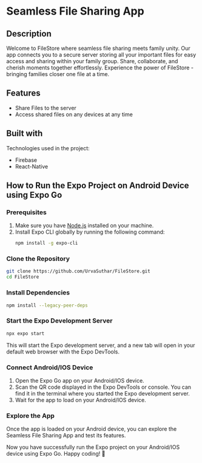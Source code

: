 # Seamless File Sharing App


## Description
Welcome to FileStore where seamless file sharing meets family unity. Our app connects you to a secure server storing all your important files for easy access and sharing within your family group. Share, collaborate, and cherish moments together effortlessly. Experience the power of FileStore - bringing families closer one file at a time.

## Features
- Share Files to the server
- Access shared files on any devices at any time

## Built with
Technologies used in the project:
- Firebase
- React-Native

## How to Run the Expo Project on Android Device using Expo Go

### Prerequisites
1. Make sure you have [Node.js](https://nodejs.org/) installed on your machine.
2. Install Expo CLI globally by running the following command:
    ```bash
    npm install -g expo-cli
    ```

### Clone the Repository
```bash
git clone https://github.com/UrvaSuthar/FileStore.git
cd FileStore
```
### Install Dependencies
```bash
npm install --legacy-peer-deps
```

### Start the Expo Development Server
```bash
npx expo start
```
This will start the Expo development server, and a new tab will open in your default web browser with the Expo DevTools.

### Connect Android/IOS Device
1. Open the Expo Go app on your Android/IOS device.
2. Scan the QR code displayed in the Expo DevTools or console. You can find it in the terminal where you started the Expo development server.
3. Wait for the app to load on your Android/IOS device.

### Explore the App
Once the app is loaded on your Android device, you can explore the Seamless File Sharing App and test its features.

Now you have successfully run the Expo project on your Android/IOS device using Expo Go. Happy coding! 🚀
